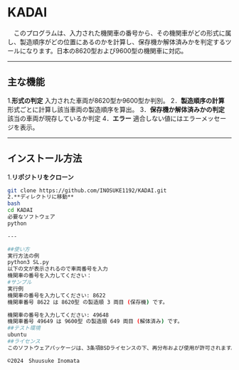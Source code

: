 # KADAI
　このプログラムは、入力された機関車の番号から、その機関車がどの形式に属し、製造順序がどの位置にあるのかを計算し、保存機か解体済みかを判定するツールになります。日本の8620型および9600型の機関車に対応。


---


## 主な機能
1.**形式の判定**
入力された車両が8620型か9600型か判別。
2．**製造順序の計算**
形式ごとに計算し該当車両の製造順序を算出。
3．**保存機か解体済みかの判定**
該当の車両が現存しているか判定
4．**エラー**
適合しない値にはエラーメッセージを表示。

---

## インストール方法

1.**リポジトリをクローン**
```bash
git clone https://github.com/INOSUKE1192/KADAI.git
2.**ディレクトリに移動**
bash
cd KADAI
必要なソフトウェア
python

---

##使い方
実行方法の例
python3 SL.py
以下の文が表示されるので車両番号を入力
機関車の番号を入力してください：
#サンプル
実行例
機関車の番号を入力してください: 8622
機関車番号 8622 は 8620型 の製造順 3 両目 (保存機) です。

機関車の番号を入力してください: 49648
機関車番号 49649 は 9600型 の製造順 649 両目 (解体済み) です。
##テスト環境
ubuntu
##ライセンス
このソフトウェアパッケージは、3条項BSDライセンスの下、再分布および使用が許可されます。

©2024　Shuusuke Inomata
